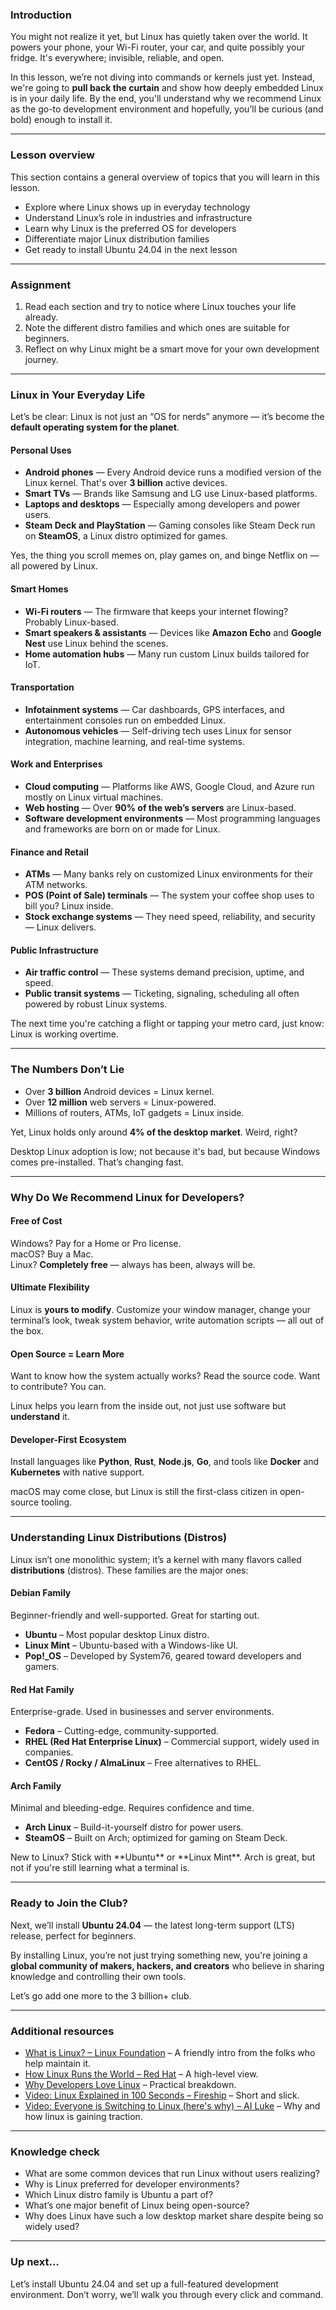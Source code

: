 <!-- markdownlint-disable MD024 TOP004 -->

### Introduction

You might not realize it yet, but Linux has quietly taken over the world. It powers your phone, your Wi-Fi router, your car, and quite possibly your fridge. It's everywhere; invisible, reliable, and open.

In this lesson, we’re not diving into commands or kernels just yet. Instead, we're going to **pull back the curtain** and show how deeply embedded Linux is in your daily life. By the end, you'll understand why we recommend Linux as the go-to development environment and hopefully, you’ll be curious (and bold) enough to install it.

---

### Lesson overview

This section contains a general overview of topics that you will learn in this lesson.

- Explore where Linux shows up in everyday technology
- Understand Linux’s role in industries and infrastructure
- Learn why Linux is the preferred OS for developers
- Differentiate major Linux distribution families
- Get ready to install Ubuntu 24.04 in the next lesson

---

### Assignment

<div class="lesson-content__panel" markdown="1">

1. Read each section and try to notice where Linux touches your life already.
2. Note the different distro families and which ones are suitable for beginners.
3. Reflect on why Linux might be a smart move for your own development journey.
</div>

---

### Linux in Your Everyday Life

Let’s be clear: Linux is not just an “OS for nerds” anymore — it’s become the **default operating system for the planet**.

#### Personal Uses

- **Android phones** — Every Android device runs a modified version of the Linux kernel. That's over **3 billion** active devices.
- **Smart TVs** — Brands like Samsung and LG use Linux-based platforms.
- **Laptops and desktops** — Especially among developers and power users.
- **Steam Deck and PlayStation** — Gaming consoles like Steam Deck run on **SteamOS**, a Linux distro optimized for games.

<div class="lesson-note lesson-note--tip" markdown="1">
Yes, the thing you scroll memes on, play games on, and binge Netflix on — all powered by Linux.
</div>

#### Smart Homes

- **Wi-Fi routers** — The firmware that keeps your internet flowing? Probably Linux-based.
- **Smart speakers & assistants** — Devices like **Amazon Echo** and **Google Nest** use Linux behind the scenes.
- **Home automation hubs** — Many run custom Linux builds tailored for IoT.

#### Transportation

- **Infotainment systems** — Car dashboards, GPS interfaces, and entertainment consoles run on embedded Linux.
- **Autonomous vehicles** — Self-driving tech uses Linux for sensor integration, machine learning, and real-time systems.

#### Work and Enterprises

- **Cloud computing** — Platforms like AWS, Google Cloud, and Azure run mostly on Linux virtual machines.
- **Web hosting** — Over **90% of the web’s servers** are Linux-based.
- **Software development environments** — Most programming languages and frameworks are born on or made for Linux.

#### Finance and Retail

- **ATMs** — Many banks rely on customized Linux environments for their ATM networks.
- **POS (Point of Sale) terminals** — The system your coffee shop uses to bill you? Linux inside.
- **Stock exchange systems** — They need speed, reliability, and security — Linux delivers.

#### Public Infrastructure

- **Air traffic control** — These systems demand precision, uptime, and speed.
- **Public transit systems** — Ticketing, signaling, scheduling all often powered by robust Linux systems.

<div class="lesson-note lesson-note--tip" markdown="1">
The next time you're catching a flight or tapping your metro card, just know: Linux is working overtime.
</div>

---

### The Numbers Don’t Lie

- Over **3 billion** Android devices = Linux kernel.
- Over **12 million** web servers = Linux-powered.
- Millions of routers, ATMs, IoT gadgets = Linux inside.

Yet, Linux holds only around **4% of the desktop market**. Weird, right?

<div class="lesson-note lesson-note--warning" markdown="1">
Desktop Linux adoption is low; not because it's bad, but because Windows comes pre-installed. That’s changing fast.
</div>

---

### Why Do We Recommend Linux for Developers?

####  Free of Cost

Windows? Pay for a Home or Pro license.  
macOS? Buy a Mac.  
Linux? **Completely free** — always has been, always will be.

#### Ultimate Flexibility

Linux is **yours to modify**. Customize your window manager, change your terminal’s look, tweak system behavior, write automation scripts — all out of the box.

#### Open Source = Learn More

Want to know how the system actually works? Read the source code. Want to contribute? You can.

Linux helps you learn from the inside out, not just use software but **understand** it.

#### Developer-First Ecosystem

Install languages like **Python**, **Rust**, **Node.js**, **Go**, and tools like **Docker** and **Kubernetes** with native support.

macOS may come close, but Linux is still the first-class citizen in open-source tooling.

---

### Understanding Linux Distributions (Distros)

Linux isn’t one monolithic system; it’s a kernel with many flavors called **distributions** (distros). These families are the major ones:

#### Debian Family

Beginner-friendly and well-supported. Great for starting out.

- **Ubuntu** – Most popular desktop Linux distro.
- **Linux Mint** – Ubuntu-based with a Windows-like UI.
- **Pop!\_OS** – Developed by System76, geared toward developers and gamers.

#### Red Hat Family

Enterprise-grade. Used in businesses and server environments.

- **Fedora** – Cutting-edge, community-supported.
- **RHEL (Red Hat Enterprise Linux)** – Commercial support, widely used in companies.
- **CentOS / Rocky / AlmaLinux** – Free alternatives to RHEL.

#### Arch Family

Minimal and bleeding-edge. Requires confidence and time.

- **Arch Linux** – Build-it-yourself distro for power users.
- **SteamOS** – Built on Arch; optimized for gaming on Steam Deck.

<div class="lesson-note lesson-note--warning" markdown="1">
New to Linux? Stick with **Ubuntu** or **Linux Mint**. Arch is great, but not if you're still learning what a terminal is.
</div>

---

### Ready to Join the Club?

Next, we’ll install **Ubuntu 24.04** — the latest long-term support (LTS) release, perfect for beginners.

By installing Linux, you’re not just trying something new, you're joining a **global community of makers, hackers, and creators** who believe in sharing knowledge and controlling their own tools.

Let’s go add one more to the 3 billion+ club.

---

### Additional resources

- [What is Linux? – Linux Foundation](https://www.linuxfoundation.org/what-is-linux) – A friendly intro from the folks who help maintain it.
- [How Linux Runs the World – Red Hat](https://www.redhat.com/en/topics/linux/what-is-linux) – A high-level view.
- [Why Developers Love Linux](https://dev.to/techmaniacc/why-do-developers-prefer-linux-32a3) – Practical breakdown.
- [Video: Linux Explained in 100 Seconds – Fireship](https://youtu.be/rrB13utjYV4) – Short and slick.
- [Video: Everyone is Switching to Linux (here's why) – AI Luke](https://youtu.be/6xVJVcyiV1g) – Why and how linux is gaining traction.

---

### Knowledge check

- What are some common devices that run Linux without users realizing?
- Why is Linux preferred for developer environments?
- Which Linux distro family is Ubuntu a part of?
- What’s one major benefit of Linux being open-source?
- Why does Linux have such a low desktop market share despite being so widely used?

---

### Up next…

Let’s install Ubuntu 24.04 and set up a full-featured development environment. Don’t worry, we’ll walk you through every click and command.
